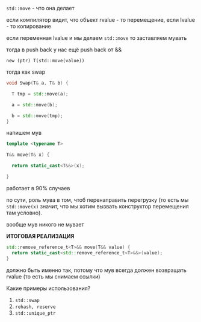 `std::move` - что она делает

если компилятор видит, что объект rvalue - то перемещение, если lvalue - то копирование

если переменная lvalue и мы делаем `std::move` то заставляем мувать

тогда в push back у нас ещё push back от &&

`new (ptr) T(std::move(value))`

тогда как swap
```cpp
void Swap(T& a, T& b) {

  T tmp = std::move(a);

  a = std::move(b);

  b = std::move(tmp);
}
```

напишем мув
```cpp
template <typename T>

T&& move(T& x) {

  return static_cast<T&&>(x);

}

```

работает в 90% случаев

по сути, роль мува в том, чтоб перенаправить перегрузку (то есть мы `std::move(x)` значит, что мы хотим вызвать конструктор перемещения там условно).

вообще мув никого не мувает

**ИТОГОВАЯ РЕАЛИЗАЦИЯ**

```cpp
std::remove_reference_t<T>&& move(T&& value) {
  return static_cast<std::remove_reference_t<T>&&>(value);
}
```

должно быть именно так, потому что мув всегда должен возвращать rvalue (то есть мы снимаем ссылки)

Какие примеры использования?

1) `std::swap`
2) `rehash, reserve`
3) `std::unique_ptr`